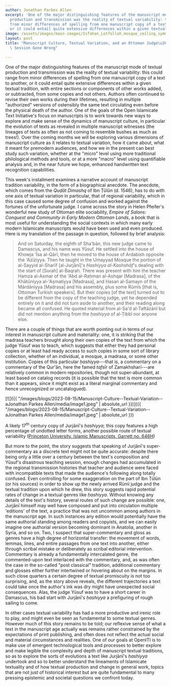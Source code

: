 ```yaml
---
author: Jonathan Parkes Allen
excerpt: 'One of the major distinguishing features of the manuscript mode of textual
  production and transmission was the reality of textual variability: this could range
  from minor differences of spelling from one manuscript copy of a text to another,
  or it could entail quite extensive differences within a given textual tradition,...'
image: /assets/images/main-images/Isfahan_Lotfollah_mosque_ceiling_symmetric_narrow_border.png
layout: post
title: "Manuscript Culture, Textual Variation, and an Ottoman Judge\u2019s Teaching\
  \ Session Gone Wrong"

---
```

One of the major distinguishing features of the manuscript mode of textual production and transmission was the reality of textual variability: this could range from minor differences of spelling from one manuscript copy of a text to another, or it could entail quite extensive differences within a given textual tradition, with entire sections or components of other works added, or subtracted, from some copies and not others. Authors often continued to revise their own works during their lifetimes, resulting in multiple "authorized" versions of ostensibly the same text circulating even before the physical death of the author. One of the goals of the Open Islamicate Text Initiative's focus on manuscripts is to work towards new ways to explore and make sense of the dynamics of manuscript culture, in particular the evolution of texts as revealed in multiple manuscript witnesses (the lineages of texts as often as not coming to resemble bushes as much as trees!). Over the coming months we will be exploring various dimensions of manuscript culture as it relates to textual variation, how it came about, what it meant for premodern audiences, and how we in the present can best study such variation, whether at the "micro" level using more traditional philological methods and tools, or at a more "macro" level using quantifiable analysis and, in the near future we hope, enhanced handwritten text recognition capabilities.

This week's installment examines a narrative account of manuscript tradition variability, in the form of a biographical anecdote. The anecdote, which comes from the *Quḍāt Dimashq* of Ibn Ṭūlūn (d. 1546), has to do with one axis of textual variation in particular, that of regional variability, which in this case caused some degree of confusion and worked against the fortunes of the unfortunate judge. I came across the story in Helen Pfeifer's wonderful new study of Ottoman elite sociability, *Empire of Salons: Conquest and Community in Early Modern Ottoman Lands*, a book that is most useful for understanding the social contexts in which many early modern Islamicate manuscripts would have been used and even produced. Here is my translation of the passage in question, followed by brief analysis:

> And on Saturday, the eighth of Sha'bān, this new judge came to Damascus, and his name was Yūsuf. He settled into the house of Khowja 'Īsa al-Qārī, then he moved to the house of Ardabish opposite the 'Azīziyya. Then he taught in the Umayyad Mosque the portion of al-Sayyid al-Sharīf \[al-Jurjānī\]'s *Ḥashiyya al-Kashshāf*'s dealing with the start of \[Surah\] al-Baqrah. There was present with him the teacher Hamza al-Asmar of the 'Abd al-Raḥman al-Ashqar \[Madrasa\], of the Khātūniyya al-'Aṣmatiyya \[Madrasa\], and Ḥasan al-Samayn of the Mārdāniyya \[Madrasa\] and his assembly, plus some Rūmīs \[that is, Ottoman Turkish speakers\]. But their copies \[of the text\] turned out to be different from the copy of the teaching judge, yet he depended entirely on it and did not turn aside to another, and their reading along became all confused. He quoted material from al-Sa'd al-Taftāzānī but did not mention anything from the *ḥashiyya* of al-Ṭibbī nor anyone else.

There are a couple of things that are worth pointing out in terms of our interest in manuscript culture and materiality: one, it is striking that the madrasa teachers brought along their own copies of the text from which the judge Yūsuf was to teach, which suggests that either they had personal copies or at least had ready access to such copies in some sort of library collection, whether of an individual, a mosque, a madrasa, or some other institution. Copies of this particular *ḥashiyya*---that is, a commentary on a commentary of the Qur'ān, here the famed *tafsīr* of Zamakhsharī---are relatively common in modern repositories, though not super-abundant, at least based on catalog records (it is possible that the text is more common than it appears, since it might exist as a literal marginal commentary and hence unrecognized or uncatalogued).

[![]({{ "/images/blogs/2023-08-15/Manuscript-Culture--Textual-Variation--aJonathan Parkes Allen/media/image1.jpeg" | absolute_url }})]({{ "/images/blogs/2023-08-15/Manuscript-Culture--Textual-Variation--aJonathan Parkes Allen/media/image1.jpeg" | absolute_url }})

A likely 17<sup>th</sup> century copy of Jurjānī's *ḥashiyya*; this copy features a high percentage of undotted letter forms, another possible route of textual variability ([Princeton University, Islamic Manuscripts, Garrett no. 646H](https://catalog.princeton.edu/catalog/9963577613506421))

But more to the point, the story suggests that speaking of Jurjānī's super-commentary as a discrete text might not be quite accurate: despite there being only a little over a century between the text's composition and Yūsuf's disastrous teaching session, enough changes had accumulated in the regional transmission histories that teacher and audience were faced with incompatible texts that made the audience's following along totally confused. Even controlling for some exaggeration on the part of Ibn Ṭūlūn (or his sources) in order to show up the newly arrived Rūmī judge and the textual tradition upon which he drew, this story suggests rapid potential rates of change in a textual genres like *ḥashiyya*. Without knowing any details of the text's history, several routes of such change are possible: one, Jurjānī himself may well have composed and put into circulation multiple 'editions' of the text, a practice that was not uncommon among authors in the manuscript age. In such instances any edition would potentially have the same authorial standing among readers and copyists, and we can easily imagine one authorial version becoming dominant in Anatolia, another in Syria, and so on. Two, I suspect that super-commentary and gloss as genres have a high degree of horizontal transfer: the movement of words, lemmas, lines, and entire passages from one text into another, either through scribal mistake or deliberately as scribal editorial intervention. Commentary is already a fundamentally intercalated genre, the commented-upon text interlaced with the commentary, and, as was often the case in the so-called "post classical" tradition, additional commentary and glosses either further intertwined or hovering about on the margins. In such close quarters a certain degree of textual promiscuity is not too surprising, and, as the story above reveals, the different trajectories a text could take once the author's ink was dry might have unexpected social consequences. Alas, the judge Yūsuf was to have a short career in Damascus, his bad start with Jurjānī's *ḥashiyya* a prefiguring of rough sailing to come.

In other cases textual variability has had a more productive and irenic role to play, and might even be seen as fundamental to some textual genres. However much of this story remains to be told; our reflexive sense of what a text in the manuscript age actually was remains rather constrained by the expectations of print publishing, and often does not reflect the actual social and material circumstances and realities. One of our goals at OpenITI is to make use of emergent technological tools and processes to better explore and make legible the complexity and depth of manuscript textual traditions, so as to explore the sorts of evolutions a text like Jurjānī's *ḥashiyya* undertook and so to better understand the lineaments of Islamicate textuality and of how textual production and change in general work, topics that are not just of historical interest but are quite fundamental to many pressing epistemic and societal questions we confront today.
